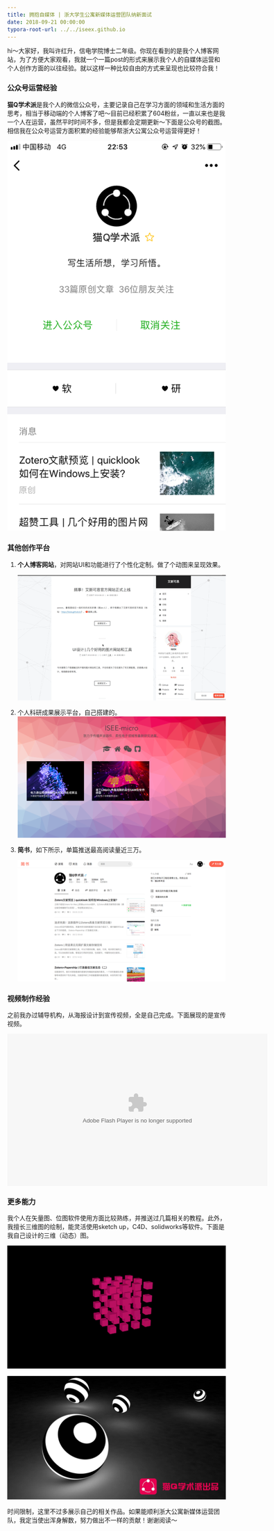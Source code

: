 ```yaml
---
title: 拥抱自媒体 | 浙大学生公寓新媒体运营团队纳新面试
date: 2018-09-21 00:00:00
typora-root-url: ../../iseex.github.io
---
```


hi～大家好，我叫许红升，信电学院博士二年级。你现在看到的是我个人博客网站，为了方便大家观看，我就一个一篇post的形式来展示我个人的自媒体运营和个人创作方面的以往经验。就以这样一种比较自由的方式来呈现也比较符合我！

### 公众号运营经验

**猫Q学术派**是我个人的微信公众号，主要记录自己在学习方面的领域和生活方面的思考，相当于移动端的个人博客了吧～目前已经积累了604粉丝，一直以来也是我一个人在运营，虽然平时时间不多，但是我都会定期更新～下面是公众号的截图。相信我在公众号运营方面积累的经验能够帮浙大公寓公众号运营得更好！

![](/assets/images/posts/interview/catq.jpg)

### 其他创作平台

1. **个人博客网站**，对网站UI和功能进行了个性化定制。做了个动图来呈现效果。

   ![](/assets/images/posts/interview/ISEEX-gif.gif)

2. 个人科研成果展示平台，自己搭建的。
   ![](/assets/images/posts/interview/research.png)

3. **简书**，如下所示，单篇推送最高阅读量近三万。

   ![](/assets/images/posts/interview/jianshu.png)

### 视频制作经验

之前我办过辅导机构，从海报设计到宣传视频，全是自己完成。下面展现的是宣传视频。

<embed src="https://imgcache.qq.com/tencentvideo_v1/playerv3/TPout.swf?max_age=86400&v=20161117&vid=c0502jruy2d&auto=0" allowFullScreen="true" quality="high" width="600" height="350" align="middle" allowScriptAccess="always" type="application/x-shockwave-flash">

### 更多能力

我个人在矢量图、位图软件使用方面比较熟练，并推送过几篇相关的教程。此外，我擅长三维图的绘制，能灵活使用sketch up，C4D、solidworks等软件。下面是我自己设计的三维（动态）图。

![](/assets/images/posts/interview/gif.gif)

![](/assets/images/posts/interview/ball.jpg)

时间限制，这里不过多展示自己的相关作品。如果能顺利浙大公寓新媒体运营团队，我定当使出浑身解数，努力做出不一样的贡献！谢谢阅读～